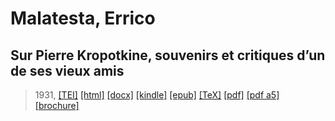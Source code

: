 # Malatesta, Errico
## Sur Pierre Kropotkine, souvenirs et critiques d’un de ses vieux amis

> 1931,  <a title="Source XML/TEI" class="mime48 tei" href="https://hurlus.github.io/tei/malatesta1931_kropotkine.xml">[TEI]</a>  <a title="HTML une page" class="mime48 html" href="https://hurlus.github.io/malatesta1931_kropotkine/malatesta1931_kropotkine.html">[html]</a>  <a title="Bureautique (LibreOffice, MS.Word)" class="mime48 docx" href="https://hurlus.github.io/malatesta1931_kropotkine/malatesta1931_kropotkine.docx">[docx]</a>  <a title="Amazon.kindle" class="mime48 mobi" href="https://hurlus.github.io/malatesta1931_kropotkine/malatesta1931_kropotkine.mobi">[kindle]</a>  <a title="EPUB, pour liseuses et téléphones" class="mime48 epub" href="https://hurlus.github.io/malatesta1931_kropotkine/malatesta1931_kropotkine.epub">[epub]</a>  <a title="LaTeX" class="mime48 tex" href="https://hurlus.github.io/malatesta1931_kropotkine/malatesta1931_kropotkine.tex">[TeX]</a>  <a title="PDF à imprimer, A4 2 colonnes" class="mime48 pdf" href="https://hurlus.github.io/malatesta1931_kropotkine/malatesta1931_kropotkine.pdf">[pdf]</a>  <a title="PDF à lire, A5 une colonne" class="mime48 a5" href="https://hurlus.github.io/malatesta1931_kropotkine/malatesta1931_kropotkine_a5.pdf">[pdf a5]</a>  <a title="Brochure à agrafer, pdf imposé pour imprimante recto/verso" class="mime48 brochure" href="https://hurlus.github.io/malatesta1931_kropotkine/malatesta1931_kropotkine_brochure.pdf">[brochure]</a> 
